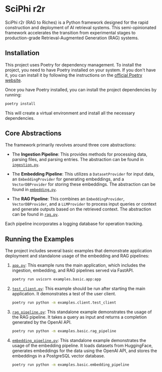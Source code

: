 # SciPhi r2r

SciPhi r2r (RAG to Riches) is a Python framework designed for the rapid construction and deployment of AI retrieval systems. This semi-opinionated framework accelerates the transition from experimental stages to production-grade Retrieval-Augmented Generation (RAG) systems.

## Installation

This project uses Poetry for dependency management. To install the project, you need to have Poetry installed on your system. If you don't have it, you can install it by following the instructions on the [official Poetry website](https://python-poetry.org/docs/#installation).

Once you have Poetry installed, you can install the project dependencies by running:

```bash
poetry install
```

This will create a virtual environment and install all the necessary dependencies.

## Core Abstractions

The framework primarily revolves around three core abstractions:

- The **Ingestion Pipeline**: This provides methods for processing data, parsing files, and parsing entries. The abstraction can be found in [`ingestion.py`](sciphi_r2r/core/pipelines/ingestion.py).

- The **Embedding Pipeline**: This utilizes a `DatasetProvider` for input data, an `EmbeddingProvider` for generating embeddings, and a `VectorDBProvider` for storing these embeddings. The abstraction can be found in [`embedding.py`](sciphi_r2r/core/pipelines/embedding.py).

- The **RAG Pipeline**: This combines an `EmbeddingProvider`, `VectorDBProvider`, and a `LLMProvider` to process input queries or context and generate outputs based on the retrieved context. The abstraction can be found in [`rag.py`](sciphi_r2r/core/pipelines/rag.py).

Each pipeline incorporates a logging database for operation tracking.

## Running the Examples

The project includes several basic examples that demonstrate application deployment and standalone usage of the embedding and RAG pipelines:

1. [`app.py`](examples/basic/app.py): This example runs the main application, which includes the ingestion, embedding, and RAG pipelines served via FastAPI.

    ```bash
    poetry run uvicorn examples.basic.app:app
    ```


2. [`test_client.py`](examples/client/test_client.py): This example should be run after starting the main application. It demonstrates a test of the user client.

    ```bash
    poetry run python -m examples.client.test_client
    ```



3. [`rag_pipeline.py`](examples/basic/rag_pipeline.py): This standalone example demonstrates the usage of the RAG pipeline. It takes a query as input and returns a completion generated by the OpenAI API.

    ```bash
    poetry run python -m examples.basic.rag_pipeline
    ```

4. [`embedding_pipeline.py`](examples/basic/embedding_pipeline.py): This standalone example demonstrates the usage of the embedding pipeline. It loads datasets from HuggingFace, generates embeddings for the data using the OpenAI API, and stores the embeddings in a PostgreSQL vector database.


    ```bash
    poetry run python -m examples.basic.embedding_pipeline
    ```